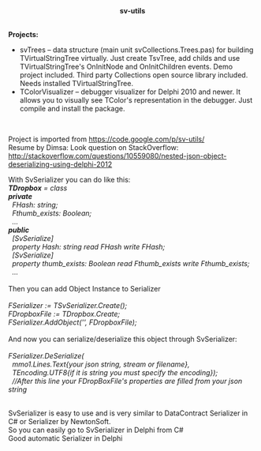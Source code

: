 <center><b>sv-utils</b></center><br />

<b>Projects:</b>
<ul>
<li>
svTrees – data structure (main unit svCollections.Trees.pas) for building TVirtualStringTree virtually. Just create TsvTree, add   childs and use TVirtualStringTree's OnInitNode and OnInitChildren events. Demo project included. Third party Collections open source library included. Needs installed TVirtualStringTree.
</li>
<li>
TColorVisualizer – debugger visualizer for Delphi 2010 and newer. It allows you to visually see TColor's representation in the debugger. Just compile and install the package. 
</li>
</ul><br />

Project is imported from <a href="https://code.google.com/p/sv-utils/">https://code.google.com/p/sv-utils/</a><br />
Resume by Dimsa: Look question on StackOverflow: 
<a href="http://stackoverflow.com/questions/10559080/nested-json-object-deserializing-using-delphi-2012">
http://stackoverflow.com/questions/10559080/nested-json-object-deserializing-using-delphi-2012
</a>

With SvSerializer you can do like this:<br />
<i>
<b>TDropbox</b> = class<br />
  <b>private</b><br />
    &nbsp;&nbsp;FHash: string;<br />
    &nbsp;&nbsp;Fthumb_exists: Boolean;<br />
    &nbsp;&nbsp;...<br />
  <b>public</b><br />
    &nbsp;&nbsp;[SvSerialize]<br />
    &nbsp;&nbsp;property Hash: string read FHash write FHash;<br />
    &nbsp;&nbsp;[SvSerialize]<br />
    &nbsp;&nbsp;property thumb_exists: Boolean read Fthumb_exists write Fthumb_exists;<br />
    &nbsp;&nbsp;... <br />
	</i>
<br />
Then you can add Object Instance to Serializer<br /><br />
<i>
FSerializer := TSvSerializer.Create();<br />
FDropboxFile := TDropbox.Create;<br />
FSerializer.AddObject('', FDropboxFile);<br /><br />
</i>
And now you can serialize/deserialize this object through SvSerializer:<br /><br />
<i>
FSerializer.DeSerialize(<br />
	&nbsp;&nbsp;mmo1.Lines.Text{your json string, stream or filename}, <br />
	&nbsp;&nbsp;TEncoding.UTF8{if it is string you must specify the encoding});<br />
    &nbsp;&nbsp;//After this line your FDropBoxFile's properties are filled from your json string</i><br /><br />
	
SvSerializer is easy to use and is very similar to DataContract Serializer in C# or Serializer by NewtonSoft.<br /> So you can easily go to SvSerializer in Delphi from C#<br /> Good automatic Serializer in Delphi
